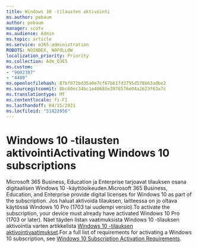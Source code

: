 ```yaml
---
title: Windows 10 -tilausten aktivointi
ms.author: pebaum
author: pebaum
manager: scotv
ms.audience: Admin
ms.topic: article
ms.service: o365-administration
ROBOTS: NOINDEX, NOFOLLOW
localization_priority: Priority
ms.collection: Adm_O365
ms.custom:
- "9002307"
- "4480"
ms.openlocfilehash: 87bf872bd35a0e7cf67bb1fd3795d578b63adbe2
ms.sourcegitcommit: 8bc60ec34bc1e40685e3976576e04a2623f63a7c
ms.translationtype: MT
ms.contentlocale: fi-FI
ms.lasthandoff: 04/15/2021
ms.locfileid: "51822956"
---
```

# <a name="activating-windows-10-subscriptions"></a><span data-ttu-id="5a21b-102">Windows 10 -tilausten aktivointi</span><span class="sxs-lookup"><span data-stu-id="5a21b-102">Activating Windows 10 subscriptions</span></span>

<span data-ttu-id="5a21b-103">Microsoft 365 Business, Education ja Enterprise tarjoavat tilauksen osana digitaalisen Windows 10 -käyttöoikeuden.</span><span class="sxs-lookup"><span data-stu-id="5a21b-103">Microsoft 365 Business, Education, and Enterprise provide digital licenses for Windows 10 as part of the subscription.</span></span> <span data-ttu-id="5a21b-104">Jos haluat aktivoida tilauksen, laitteessa on jo oltava käytössä Windows 10 Pro (1703 tai uudempi versio).</span><span class="sxs-lookup"><span data-stu-id="5a21b-104">To activate the subscription, your device must already have activated Windows 10 Pro (1703 or later).</span></span> <span data-ttu-id="5a21b-105">Näet täyden listan vaatimuksista Windows 10 -tilauksen aktivointia varten artikkelista [Windows 10 -tilauksen aktivointivaatimukset](https://docs.microsoft.com/windows/deployment/windows-10-subscription-activation#requirements).</span><span class="sxs-lookup"><span data-stu-id="5a21b-105">For a full list of requirements for activating a Windows 10 subscription, see [Windows 10 Subscription Activation Requirements](https://docs.microsoft.com/windows/deployment/windows-10-subscription-activation#requirements).</span></span>
